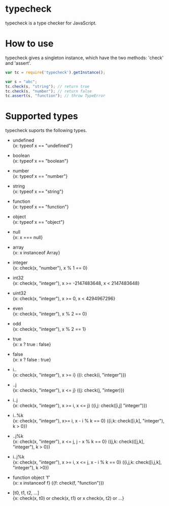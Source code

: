 # typecheck

typecheck is a type checker for JavaScript.

# How to use

typecheck gives a singleton instance, which have the two methods: 'check' and 'assert'.

```js
var tc = require('typecheck').getInstance();

var s = "abc";
tc.check(s, "string"); // return true 
tc.check(s, "number"); // return false
tc.assert(s, "function"); // throw TypeError
```

# Supported types

typecheck suports the following types.  

+ undefined  
{x: typeof x == "undefined"}

+ boolean  
{x: typeof x == "boolean"}

+ number  
{x: typeof x == "number"}

+ string  
{x: typeof x == "string"}

+ function  
{x: typeof x == "function"}

+ object  
{x: typeof x == "object"}

+ null  
{x: x === null}

+ array  
{x: x instanceof Array}

+ integer  
{x: check(x, "number"), x % 1 == 0}

+ int32  
{x: check(x, "integer"), x >= -2147483648, x < 2147483648}

+ uint32    
{x: check(x, "integer"), x >= 0, x < 4294967296}

+ even  
{x: check(x, "integer"), x % 2 == 0}

+ odd  
{x: check(x, "integer"), x % 2 == 1}

+ true  
{x: x ? true : false}

+ false  
{x: x ? false : true}

+ i..  
{x: check(x, "integer"), x >= i} ({i: check(i, "integer")})

+ ..j  
{x: check(x, "integer"), x <= j} ({j: check(j, "integer)})

+ i..j  
{x: check(x, "integer"), x >= i, x <= j} ({i,j: check([i,j] "integer")})

+ i..%k  
{x: check(x, "integer"), x>= i, x - i % k == 0} ({i,k: check([i,k], "integer"), k > 0})

+ ..j%k  
{x: check(x, "integer"), x <= j, j - x % k == 0} ({j,k: check(([j,k], "integer"), k > 0})

+ i..j%k  
{x: check(x, "integer"), x >= i, x <= j, x - i % k == 0} ({i,j,k: check([i,j,k], "integer"), k >0})

+ function object 'f'  
{x: x instanceof f} ({f: check(f, "function")})

+ [t0, t1, t2, ...]  
{x: check(x, t0) or check(x, t1) or x check(x, t2) or ...}

